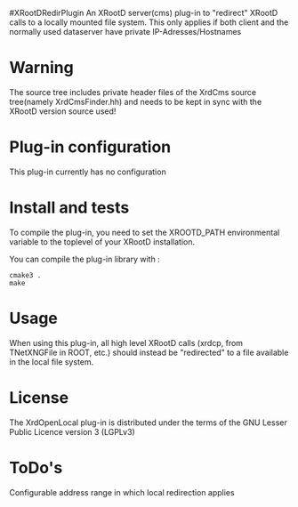 #XRootDRedirPlugin 
An XRootD server(cms) plug-in to "redirect" XRootD calls to a locally mounted file system.
This only applies if both client and the normally used dataserver have private IP-Adresses/Hostnames
# Warning
The source tree includes private header files of the XrdCms source tree(namely XrdCmsFinder.hh) and needs to be kept in sync with the XRootD version source used!

# Plug-in configuration
This plug-in currently has no configuration

# Install and tests
To compile the plug-in, you need to set the XROOTD_PATH environmental variable to the toplevel of your XRootD installation.

You can compile the plug-in library with :
```shell
cmake3 .
make
```
# Usage
When using this plug-in, all high level XRootD calls (xrdcp, from TNetXNGFile in ROOT, etc.) should instead be "redirected" to a file available in the local file system.

# License
The XrdOpenLocal plug-in is distributed under the terms of the GNU Lesser Public Licence version 3 (LGPLv3)

# ToDo's
Configurable address range in which local redirection applies


